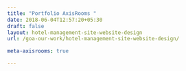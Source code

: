 ```yaml
---
title: "Portfolio AxisRooms "
date: 2018-06-04T12:57:20+05:30
draft: false
layout: hotel-management-site-website-design
url: /goa-our-work/hotel-management-site-website-design/

meta-axisrooms: true

---
```

